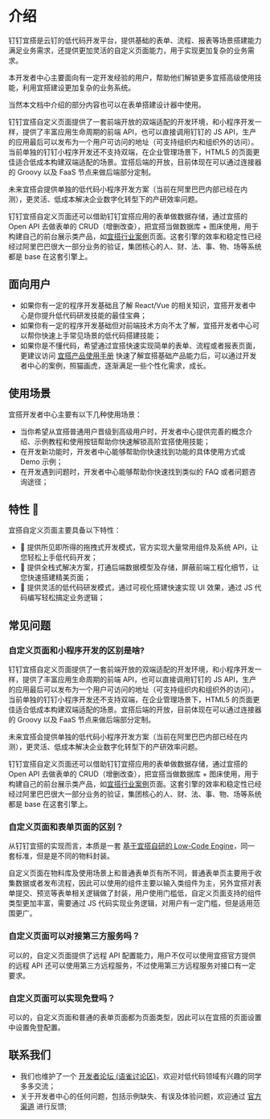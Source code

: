 # 介绍
钉钉宜搭是云钉的低代码开发平台，提供基础的表单、流程、报表等场景搭建能力满足业务需求，还提供更加灵活的自定义页面能力，用于实现更加复杂的业务需求。

本开发者中心主要面向有一定开发经验的用户，帮助他们解锁更多宜搭高级使用技能，利用宜搭建设更加复杂的业务系统。

当然本文档中介绍的部分内容也可以在表单搭建设计器中使用。

钉钉宜搭自定义页面提供了一套前端开放的双端适配的开发环境，和小程序开发一样，提供了丰富应用生命周期的前端 API，也可以直接调用钉钉的 JS API，生产的应用最后可以发布为一个用户可访问的地址（可支持组织内和组织外的访问）。当前单独的钉钉小程序开发还不支持双端，在企业管理场景下，HTML5 的页面更佳适合低成本构建双端适配的场景。宜搭后端的开放，目前体现在可以通过连接器的 Groovy 以及 FaaS 节点来做后端部分定制。

未来宜搭会提供单独的低代码小程序开发方案（当前在阿里巴巴内部已经在内测），更灵活、低成本解决企业数字化转型下的产研效率问题。

钉钉宜搭自定义页面还可以借助钉钉宜搭应用的表单做数据存储，通过宜搭的 Open API 去做表单的 CRUD（增删改查），把宜搭当做数据库 + 图床使用，用于构建自己的前台展示类产品，如[宜搭行业案例](https://www.aliwork.com/o/customer_cases)页面。这套引擎的效率和稳定性已经经过阿里巴巴很大一部分业务的验证，集团核心的人、财、法、事、物、场等系统都是 base 在这套引擎上。

## 面向用户
* 如果你有一定的程序开发基础且了解 React/Vue 的相关知识，宜搭开发者中心是你提升低代码研发技能的最佳宝典；
* 如果你有一定的程序开发基础但对前端技术方向不太了解，宜搭开发者中心可以帮你快速上手常见场景的低代码搭建技能；
* 如果你是不懂代码，希望通过宜搭快速实现简单的表单、流程或者报表页面，更建议访问 [宜搭产品使用手册](https://www.yuque.com/yida/support) 快速了解宜搭基础产品能力后，可以通过开发者中心的案例，照猫画虎，逐渐满足一些个性化需求，成长。

## 使用场景
宜搭开发者中心主要有以下几种使用场景：
* 当你希望从宜搭普通用户晋级到高级用户时，开发者中心提供完善的概念介绍、示例教程和使用按钮帮助你快速解锁高阶宜搭使用技能；
* 在开发新功能时，开发者中心能够帮助你快速找到功能的具体使用方式或 Demo 示例；
* 在开发遇到问题时，开发者中心能够帮助你快速找到类似的 FAQ 或者问题咨询途径；

## 特性 🎉
宜搭自定义页面主要具备以下特性：
* 🦧 提供所见即所得的拖拽式开发模式，官方实现大量常用组件及系统 API，让您轻松上手低代码开发；
* 🦊 提供全栈式解决方案，打通后端数据模型及存储，屏蔽前端工程化细节，让您快速搭建精美页面；
* 🐯 提供灵活的低代码研发模式，通过可视化搭建快速实现 UI 效果，通过 JS 代码编写轻松搞定业务逻辑；

## 常见问题

### 自定义页面和小程序开发的区别是啥?
钉钉宜搭自定义页面提供了一套前端开放的双端适配的开发环境，和小程序开发一样，提供了丰富应用生命周期的前端 API，也可以直接调用钉钉的 JS API，生产的应用最后可以发布为一个用户可访问的地址（可支持组织内和组织外的访问）。当前单独的钉钉小程序开发还不支持双端，在企业管理场景下，HTML5 的页面更佳适合低成本构建双端适配的场景。宜搭后端的开放，目前体现在可以通过连接器的 Groovy 以及 FaaS 节点来做后端部分定制。

未来宜搭会提供单独的低代码小程序开发方案（当前在阿里巴巴内部已经在内测），更灵活、低成本解决企业数字化转型下的产研效率问题。

钉钉宜搭自定义页面还可以借助钉钉宜搭应用的表单做数据存储，通过宜搭的 Open API 去做表单的 CRUD（增删改查），把宜搭当做数据库 + 图床使用，用于构建自己的前台展示类产品，如[宜搭行业案例](https://www.aliwork.com/o/customer_cases)页面。这套引擎的效率和稳定性已经经过阿里巴巴很大一部分业务的验证，集团核心的人、财、法、事、物、场等系统都是 base 在这套引擎上。

### 自定义页面和表单页面的区别？

从钉钉宜搭的实现而言，本质是一套 [基于宜搭自研的 Low-Code Engine](https://github.com/alibaba/lowcode-engine)，同一套标准，但是是不同的物料封装。

自定义页面在物料库及使用场景上和普通表单页有所不同，普通表单页主要用于收集数据或者发布流程，因此可以使用的组件主要以输入类组件为主，另外宜搭对表单提交、预览等表单相关逻辑做了封装，用户使用门槛低，自定义页面支持的组件类型更加丰富，需要通过 JS 代码实现业务逻辑，对用户有一定门槛，但是适用范围更广。

### 自定义页面可以对接第三方服务吗？
可以的，自定义页面提供了远程 API 配置能力，用户不仅可以使用宜搭官方提供的远程 API 还可以使用第三方远程服务，不过使用第三方远程服务对接口有一定要求。

### 自定义页面可以实现免登吗？
可以的，自定义页面和普通的表单页面都为页面类型，因此可以在宜搭的页面设置中设置免登配置。

## 联系我们
* 我们也维护了一个 [开发者论坛 (语雀讨论区)](https://www.yuque.com/yida/topics)，欢迎对低代码领域有兴趣的同学多多交流；
* 关于开发者中心的任何问题，包括示例缺失、有误及体验问题，欢迎通过 [官方渠道](https://www.aliwork.com/o/dev_feedback) 进行反馈;

